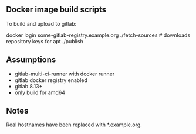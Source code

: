 Docker image build scripts
--------------------------

To build and upload to gitlab:

  docker login some-gitlab-registry.example.org
  ./fetch-sources  # downloads repository keys for apt
  ./publish


Assumptions
-----------

  * gitlab-multi-ci-runner with docker runner
  * gitlab docker registry enabled
  * gitlab 8.13+
  * only build for amd64


Notes
-----

Real hostnames have been replaced with \*.example.org.

